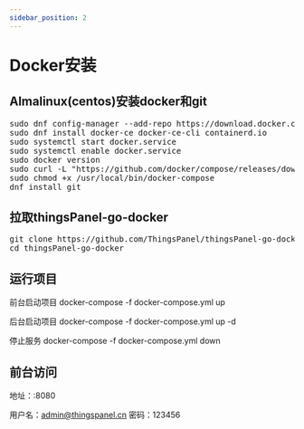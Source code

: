 ```yaml
---
sidebar_position: 2
---
```


# Docker安装

## Almalinux(centos)安装docker和git 
<pre>
sudo dnf config-manager --add-repo https://download.docker.com/linux/centos/docker-ce.repo
sudo dnf install docker-ce docker-ce-cli containerd.io
sudo systemctl start docker.service
sudo systemctl enable docker.service
sudo docker version
sudo curl -L "https://github.com/docker/compose/releases/download/1.29.2/docker-compose-$(uname -s)-$(uname -m)" -o /usr/local/bin/docker-compose
sudo chmod +x /usr/local/bin/docker-compose
dnf install git
</pre>

## 拉取thingsPanel-go-docker 

<pre>
git clone https://github.com/ThingsPanel/thingsPanel-go-docker.git
cd thingsPanel-go-docker
</pre>


## 运行项目 

前台启动项目
 docker-compose -f docker-compose.yml up

后台启动项目
 docker-compose -f docker-compose.yml up -d

停止服务
 docker-compose -f docker-compose.yml down

##  前台访问 
 地址：:8080

用户名：admin@thingspanel.cn
密码：123456
